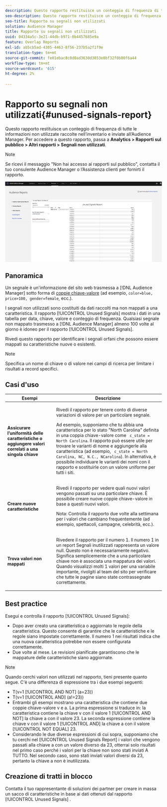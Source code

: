```yaml
---
description: Questo rapporto restituisce un conteggio di frequenza di tutte le informazioni non utilizzate raccolte nell’inventario e inviate all’Audience Manager.
seo-description: Questo rapporto restituisce un conteggio di frequenza di tutte le informazioni non utilizzate raccolte nell’inventario e inviate all’Audience Manager.
seo-title: Rapporto su segnali non utilizzati
solution: Audience Manager
title: Rapporto su segnali non utilizzati
uuid: 04334a5c-3e21-44db-b971-0b4457685e9a
feature: Overlap Reports
exl-id: ab5cb5ad-4305-4463-8f56-237b5a2f1f9e
translation-type: tm+mt
source-git-commit: fe01ebac8c0d0ad3630d3853e0bf32f0b00f6a44
workflow-type: tm+mt
source-wordcount: '615'
ht-degree: 2%

---
```


# Rapporto su segnali non utilizzati{#unused-signals-report}

Questo rapporto restituisce un conteggio di frequenza di tutte le informazioni non utilizzate raccolte nell’inventario e inviate all’Audience Manager. Per accedere a questo rapporto, passa a **Analytics > Rapporti sul pubblico > Altri rapporti > Segnali non utilizzati**.

>[!NOTE]
>
>Se ricevi il messaggio &quot;Non hai accesso ai rapporti sul pubblico&quot;, contatta il tuo consulente Audience Manager o l’Assistenza clienti per fornirti il rapporto.

![Screenshot del report sui segnali non utilizzati](/help/using/reporting/dynamic-reports/assets/unused-signals.png)

## Panoramica

Un segnale è un&#39;informazione del sito web trasmessa a [!DNL Audience Manager] sotto forma di [coppie chiave-valore](../../reference/key-value-pairs-explained.md) (ad esempio, `color=blue, price>100, gender=female`, ecc.).

I segnali non utilizzati sono costituiti da dati raccolti ma non mappati a una caratteristica. Il rapporto [!UICONTROL Unused Signals] mostra i dati in una tabella per data, chiave, valore e conteggio di frequenza. Qualsiasi segnale non mappato trasmesso a [!DNL Audience Manager] almeno 100 volte al giorno è idoneo per il rapporto [!UICONTROL Unused Signals].

Rivedi questo rapporto per identificare i segnali orfani che possono essere mappati su caratteristiche nuove o esistenti.

>[!NOTE]
>
>Specifica un nome di chiave o di valore nei campi di ricerca per limitare i risultati a record specifici.

## Casi d&#39;uso

<table id="table_E5EE0EC078E14EF4B197243488517A2D"> 
 <thead> 
  <tr> 
   <th colname="col1" class="entry"> Esempi </th> 
   <th colname="col2" class="entry"> Descrizione </th> 
  </tr> 
 </thead>
 <tbody> 
  <tr> 
   <td colname="col1"> <p><b>Assicurare l’uniformità delle caratteristiche o aggiungere valori correlati a una singola chiave</b> </p> </td> 
   <td colname="col2"> <p>Rivedi il rapporto per tenere conto di diverse variazioni di valore per un particolare segnale. </p> <p>Ad esempio, supponiamo che tu abbia una caratteristica per lo stato "North Carolina" definita in una coppia chiave-valore come <code> c_state = North Carolina</code>. Il rapporto può essere utile per trovare le varianti di nome e aggiungerle alla caratteristica (ad esempio, <code> c_state = North Carolina, NC, N.C., NCarolina</code>). In alternativa, è possibile individuare le varianti dei nomi con il rapporto e sostituirle con un valore uniforme per tutti i siti. </p> <p> </p> </td> 
  </tr> 
  <tr> 
   <td colname="col1"> <p><b>Creare nuove caratteristiche</b> </p> </td> 
   <td colname="col2"> <p>Rivedi il rapporto per vedere quali nuovi valori vengono passati su una particolare chiave. È possibile creare nuove coppie chiave-valore in base a questi nuovi valori. </p> <p> <p>Nota:  Controlla il rapporto due volte alla settimana per i valori che cambiano frequentemente (ad esempio, spettacoli, campagne, celebrità, ecc.). </p> </p> </td> 
  </tr> 
  <tr> 
   <td colname="col1"> <p><b>Trova valori non mappati</b> </p> </td> 
   <td colname="col2"> <p>Rivedere il rapporto per il numero 1. Il numero 1 in un report <span class="wintitle"> Segnali inutilizzati</span> rappresenta un valore null. Questo non è necessariamente negativo. Significa semplicemente che a una particolare chiave non è associata una mappatura dei valori. Quando visualizzi molti 1 valori per una variabile importante, rivolgiti al team del sito per verificare che tutte le pagine siano state contrassegnate correttamente. </p> </td> 
  </tr> 
 </tbody> 
</table>

## Best practice

Esegui e controlla il rapporto [!UICONTROL Unused Signals]:

* Dopo aver creato una caratteristica o aggiornato le regole della caratteristica. Questo consente di garantire che le caratteristiche e le regole siano impostate correttamente. Il numero 1 nei risultati indica che una nuova caratteristica potrebbe non essere configurata correttamente.
* Due volte al mese. Le revisioni pianificate garantiscono che le mappature delle caratteristiche siano aggiornate.

>[!NOTE]
>
>Quando cerchi valori non utilizzati nel rapporto, tieni presente quanto segue. C&#39;è una differenza di espressione tra i due esempi seguenti:

* T(v=1 [!UICONTROL AND NOT] (a=23))
* T(v=1 [!UICONTROL AND] (a!=23))
* Entrambi gli esempi mostrano una caratteristica che contiene due coppie chiave-valore v e a. La prima espressione si traduce in: la caratteristica contiene la chiave v con il valore 1 [!UICONTROL AND NOT] la chiave a con il valore 23. La seconda espressione contiene la chiave v con il valore 1 [!UICONTROL AND] la chiave a con il valore [!UICONTROL NOT EQUAL] 23.
* Considerando le due diverse espressioni di cui sopra, supponiamo che tu cerchi nel [!UICONTROL Unused Signals Report] i valori che vengono passati alla chiave a con un valore diverso da 23, otterrai solo risultati nel primo caso perché i valori per la chiave non sono stati inviati A TUTTO. Nel secondo caso, sono stati inviati valori diversi da 23, pertanto la chiave a non è inutilizzata.

## Creazione di tratti in blocco

Contatta il tuo rappresentante di soluzioni dei partner per creare in massa un sacco di caratteristiche in base ai dati ottenuti dal rapporto [!UICONTROL Unused Signals] .
